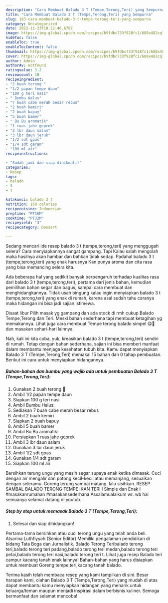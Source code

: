 ```yaml
---
description: "Cara Membuat Balado 3 T (Tempe,Terong,Teri) yang Sempurna"
title: "Cara Membuat Balado 3 T (Tempe,Terong,Teri) yang Sempurna"
slug: 183-cara-membuat-balado-3-t-tempe-terong-teri-yang-sempurna
category: Uncategorized
date: 2022-11-23T18:22:46.678Z
image: https://img-global.cpcdn.com/recipes/b9fdbc733f928fc1/680x482cq70/balado-3-t-tempeterongteri-foto-resep-utama.jpg
hideToc: false
enableToc: true
enableTocContent: false
thumbnail: https://img-global.cpcdn.com/recipes/b9fdbc733f928fc1/680x482cq70/balado-3-t-tempeterongteri-foto-resep-utama.jpg
cover: https://img-global.cpcdn.com/recipes/b9fdbc733f928fc1/680x482cq70/balado-3-t-tempeterongteri-foto-resep-utama.jpg
author: Admin
authorAv: notfound
ratingvalue: 3.2
reviewcount: 18
recipeingredient:
- "2 buah terong "
- "1/2 papan tempe daun"
- "100 g teri nasi"
- " Bumbu Halus"
- "7 buah cabe merah besar rebus"
- "2 buah kemiri"
- "2 buah bapuy"
- "5 buah bamer"
- " Bu Bu aromatik"
- "1 ruas jahe geprek"
- "3 lbr daun salam"
- "3 lbr daun jeruk"
- "1/2 sdt gpas"
- "1/4 sdt garam"
- "100 ml air"
recipeinstructions:

- "Sudah jadi dan siap dinikmati!"
categories:
- Resep
tags:
- balado
- 3
- t

katakunci: balado 3 t 
nutrition: 160 calories
recipecuisine: Indonesian
preptime: "PT16M"
cooktime: "PT32M"
recipeyield: "3"
recipecategory: Dessert

---
```



Sedang mencari ide resep balado 3 t (tempe,terong,teri) yang menggugah selera? Cara menyiapkannya sangat gampang. Tapi Kalau salah mengolah maka hasilnya akan hambar dan bahkan tidak sedap. Padahal balado 3 t (tempe,terong,teri) yang enak harusnya Kan punya aroma dan cita rasa yang bisa memancing selera kita.


Ada beberapa hal yang sedikit banyak berpengaruh terhadap kualitas rasa dari balado 3 t (tempe,terong,teri), pertama dari jenis bahan, kemudian pemilihan bahan segar dan bagus, sampai cara membuat dan menghidangkannya. Tidak usah bingung kalau ingin menyiapkan balado 3 t (tempe,terong,teri) yang enak di rumah, karena asal sudah tahu caranya maka hidangan ini bisa jadi sajian istimewa.

Disaat libur Pilih masak yg gampang dan ada stock di rmh cukup Balado Tempe,Terong dan Teri. Meski bahan sederhana tapi membuat ketagihan yg memakannya. Lihat juga cara membuat Tempe terong balado simpel 😋🤤 dan masakan sehari-hari lainnya.


Nah, kali ini kita coba, yuk, kreasikan balado 3 t (tempe,terong,teri) sendiri di rumah. Tetap dengan bahan sederhana, sajian ini bisa memberi manfaat dalam membantu menjaga kesehatan tubuh kita. Kamu dapat menyiapkan Balado 3 T (Tempe,Terong,Teri) memakai 15 bahan dan 0 tahap pembuatan. Berikut ini cara untuk menyiapkan hidangannya.

<!--inarticleads1-->

##### Bahan-bahan dan bumbu yang wajib ada untuk pembuatan Balado 3 T (Tempe,Terong,Teri):

1. Gunakan 2 buah terong 🍆
1. Ambil 1/2 papan tempe daun
1. Siapkan 100 g teri nasi
1. Ambil  Bumbu Halus:
1. Sediakan 7 buah cabe merah besar rebus
1. Ambil 2 buah kemiri
1. Siapkan 2 buah bapuy
1. Ambil 5 buah bamer
1. Ambil  Bu Bu aromatik:
1. Persiapkan 1 ruas jahe geprek
1. Ambil 3 lbr daun salam
1. Gunakan 3 lbr daun jeruk
1. Ambil 1/2 sdt gpas
1. Gunakan 1/4 sdt garam
1. Siapkan 100 ml air


Bersihkan terung ungu yang masih segar supaya enak ketika dimasak. Cuci dengan air mengalir dan potong kecil-kecil atau memanjang, sesuaikan dengan seleramu. Goreng terung sampai matang, lalu sisihkan. RESEP SAMBAL BALADO TERONG TEMPE IKAN TERI l Simple dan Enak I #masakanrumahan #masakansederhana Assalamualaikum wr. wb hai semuanya selamat datang di youtub. 

<!--inarticleads2-->

##### Step by step untuk memasak Balado 3 T (Tempe,Terong,Teri):


1. Selesai dan siap dihidangkan!

Pertama-tama bersihkan atau cuci terong ungu yang telah anda beli. Atsarina Luthfiyyah (Senior Editor) Memiliki pengalaman pendidikan di bidang Tata Boga dan Jurnalistik. Balado Terong Teribalado terong teri,balado terong teri padang,balado terong teri medan,balado terong teri petai,balado terong teri nasi,balado terong teri t. Lihat juga resep Balado teri campur kacang tanah enak lainnya! Bahan-bahan yang harus disiapkan untuk membuat Goreng tempe,teri,kacang tanah balado. 

Terima kasih telah membaca resep yang kami tampilkan di sini. Besar harapan kami, olahan Balado 3 T (Tempe,Terong,Teri) yang mudah di atas dapat membantu kamu menyiapkan hidangan yang menarik untuk keluarga/teman maupun menjadi inspirasi dalam berbisnis kuliner. Semoga bermanfaat dan selamat mencoba!
